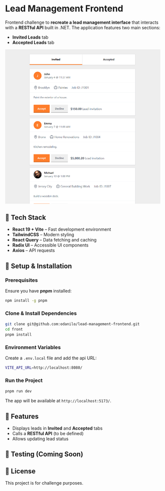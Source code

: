 # Lead Management Frontend

Frontend challenge to **recreate a lead management interface** that interacts with a **RESTful API** built in .NET. The application features two main sections:

- **Invited Leads** tab
- **Accepted Leads** tab

![alt text](image.png)

## 🚀 Tech Stack

- **React 19 + Vite** – Fast development environment
- **TailwindCSS** – Modern styling
- **React Query** – Data fetching and caching
- **Radix UI** – Accessible UI components
- **Axios** – API requests

## 🔧 Setup & Installation

### **Prerequisites**

Ensure you have **pnpm** installed:

```sh
npm install -g pnpm
```

### **Clone & Install Dependencies**

```sh
git clone git@github.com:odanilo/lead-management-frontend.git
cd front
pnpm install
```

### **Environment Variables**

Create a `.env.local` file and add the api URL:

```sh
VITE_API_URL=http://localhost:8080/
```

### **Run the Project**

```sh
pnpm run dev
```

The app will be available at `http://localhost:5173/`.

## 📌 Features

- Displays leads in **Invited** and **Accepted** tabs
- Calls a **RESTful API** (to be defined)
- Allows updating lead status

## 🔬 Testing (Coming Soon)

## 📄 License

This project is for challenge purposes.
